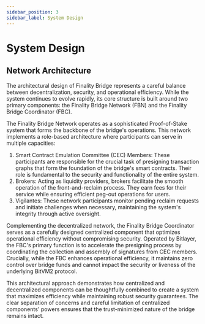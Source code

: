 ```yaml
---
sidebar_position: 3
sidebar_label: System Design
---
```


# System Design

## Network Architecture

The architectural design of Finality Bridge represents a careful balance between decentralization, security, and operational efficiency. While the system continues to evolve rapidly, its core structure is built around two primary components: the Finality Bridge Network (FBN) and the Finality Bridge Coordinator (FBC).

The Finality Bridge Network operates as a sophisticated Proof-of-Stake system that forms the backbone of the bridge's operations. This network implements a role-based architecture where participants can serve in multiple capacities:

1. Smart Contract Emulation Committee (CEC) Members: These participants are responsible for the crucial task of presigning transaction graphs that form the foundation of the bridge's smart contracts. Their role is fundamental to the security and functionality of the entire system.
2. Brokers: Acting as liquidity providers, brokers facilitate the smooth operation of the front-and-reclaim process. They earn fees for their service while ensuring efficient peg-out operations for users.
3. Vigilantes: These network participants monitor pending reclaim requests and initiate challenges when necessary, maintaining the system's integrity through active oversight.

Complementing the decentralized network, the Finality Bridge Coordinator serves as a carefully designed centralized component that optimizes operational efficiency without compromising security. Operated by Bitlayer, the FBC's primary function is to accelerate the presigning process by coordinating the collection and assembly of signatures from CEC members. Crucially, while the FBC enhances operational efficiency, it maintains zero control over bridge funds and cannot impact the security or liveness of the underlying BitVM2 protocol.

This architectural approach demonstrates how centralized and decentralized components can be thoughtfully combined to create a system that maximizes efficiency while maintaining robust security guarantees. The clear separation of concerns and careful limitation of centralized components' powers ensures that the trust-minimized nature of the bridge remains intact.
